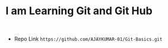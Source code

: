 <h1> I am Learning Git and Git Hub </h1>
<br>
<ul>
    <li>Repo Link <code>https://github.com/AJAYKUMAR-01/Git-Basics.git</code></li>
</ul>